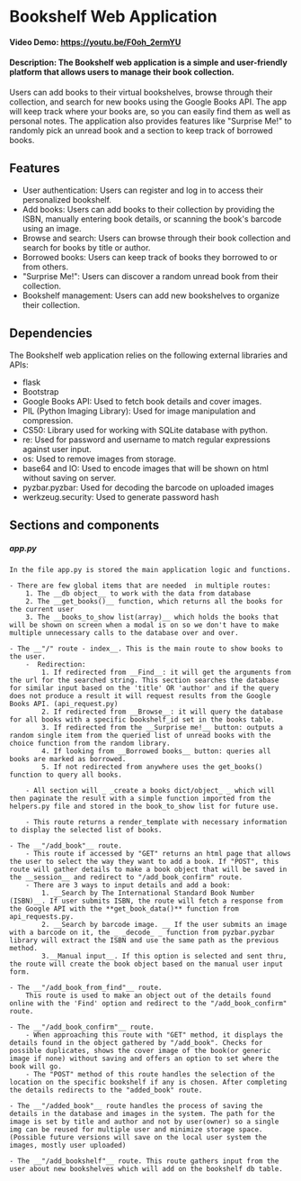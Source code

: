 # Bookshelf Web Application

#### Video Demo: <https://youtu.be/F0oh_2ermYU>

#### Description: The Bookshelf web application is a simple and user-friendly platform that allows users to manage their book collection.

Users can add books to their virtual bookshelves, browse through their collection, and search for new books using the Google Books API. The app will keep track where your books are, so you can easily find them as well as personal notes. The application also provides features like "Surprise Me!" to randomly pick an unread book and a section to keep track of borrowed books.

## Features

- User authentication: Users can register and log in to access their personalized bookshelf.
- Add books: Users can add books to their collection by providing the ISBN, manually entering book details, or scanning the book's barcode using an image.
- Browse and search: Users can browse through their book collection and search for books by title or author.
- Borrowed books: Users can keep track of books they borrowed to or from others.
- "Surprise Me!": Users can discover a random unread book from their collection.
- Bookshelf management: Users can add new bookshelves to organize their collection.

## Dependencies

The Bookshelf web application relies on the following external libraries and APIs:

- flask
- Bootstrap
- Google Books API: Used to fetch book details and cover images.
- PIL (Python Imaging Library): Used for image manipulation and compression.
- CS50: Library used for working with SQLite database with python.
- re: Used for password and username to match regular expressions against user input.
- os: Used to remove images from storage.
- base64 and IO: Used to encode images that will be shown on html without saving on server.
- pyzbar.pyzbar: Used for decoding the barcode on uploaded images
- werkzeug.security: Used to generate password hash

## Sections and components

##### app.py

    In the file app.py is stored the main application logic and functions.

    - There are few global items that are needed  in multiple routes:
        1. The __db object__ to work with the data from database
        2. The __get_books()__ function, which returns all the books for the current user
        3. The __books_to_show list(array)__ which holds the books that will be shown on screen when a modal is on so we don't have to make multiple unnecessary calls to the database over and over.

    - The __"/" route - index__. This is the main route to show books to the user.
        -  Redirection:
            1. If redirected from __Find__: it will get the arguments from the url for the searched string. This section searches the database for similar input based on the 'title' OR 'author' and if the query does not produce a result it will request results from the Google Books API. (api_request.py)
            2. If redirected from __Browse__: it will query the database for all books with a specific bookshelf_id set in the books table.
            3. If redirected from the __Surprise me!__ button: outputs a random single item from the queried list of unread books with the choice function from the random library.
            4. If looking from __Borrowed books__ button: queries all books are marked as borrowed.
            5. If not redirected from anywhere uses the get_books() function to query all books.

        - All section will _ _create a books dict/object_ _ which will then paginate the result with a simple function imported from the helpers.py file and stored in the book_to_show list for future use.

        - This route returns a render_template with necessary information to display the selected list of books.
    
    - The __"/add_book"__ route.
        - This route if accessed by "GET" returns an html page that allows the user to select the way they want to add a book. If "POST", this route will gather details to make a book object that will be saved in the __session__ and redirect to "/add_book_confirm" route.
        - There are 3 ways to input details and add a book:
            1. __Search by The International Standard Book Number (ISBN)__. If user submits ISBN, the route will fetch a response from the Google API with the **get_book_data()** function from api_requests.py.
            2. __Search by barcode image. __ If the user submits an image with a barcode on it, the _ _decode_ _ function from pyzbar.pyzbar library will extract the ISBN and use the same path as the previous method.
            3.__Manual input__. If this option is selected and sent thru, the route will create the book object based on the manual user input form.

    - The __"/add_book_from_find"__ route. 
        This route is used to make an object out of the details found online with the 'Find' option and redirect to the "/add_book_confirm" route.

    - The __"/add_book_confirm"__ route. 
        - When approaching this route with "GET" method, it displays the details found in the object gathered by "/add_book". Checks for possible duplicates, shows the cover image of the book(or generic image if none) without saving and offers an option to set where the book will go.
        - The "POST" method of this route handles the selection of the location on the specific bookshelf if any is chosen. After completing the details redirects to the "added_book" route.

    - The __"/added_book"__ route handles the process of saving the details in the database and images in the system. The path for the image is set by title and author and not by user(owner) so a single img can be reused for multiple user and minimize storage space. (Possible future versions will save on the local user system the images, mostly user uploaded)

    - The __"/add_bookshelf"__ route. This route gathers input from the user about new bookshelves which will add on the bookshelf db table.

